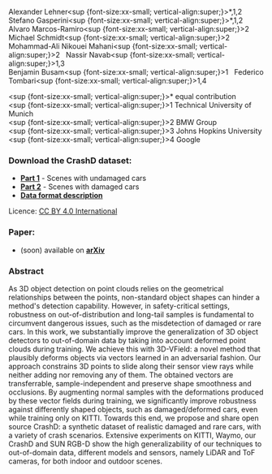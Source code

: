 Alexander Lehner<sup  {font-size:xx-small; vertical-align:super;}>\*,1,2</sup> &nbsp; Stefano Gasperini<sup  {font-size:xx-small; vertical-align:super;}>\*,1,2</sup> &nbsp; Alvaro Marcos-Ramiro<sup  {font-size:xx-small; vertical-align:super;}>2</sup>\
Michael Schmidt<sup  {font-size:xx-small; vertical-align:super;}>2</sup> &nbsp; Mohammad-Ali Nikouei Mahani<sup  {font-size:xx-small; vertical-align:super;}>2</sup> &nbsp; Nassir Navab<sup  {font-size:xx-small; vertical-align:super;}>1,3</sup>\
Benjamin Busam<sup  {font-size:xx-small; vertical-align:super;}>1</sup> &nbsp; Federico Tombari<sup  {font-size:xx-small; vertical-align:super;}>1,4</sup>

<sup  {font-size:xx-small; vertical-align:super;}>\*</sup> equal contribution\
<sup  {font-size:xx-small; vertical-align:super;}>1</sup> Technical University of Munich\
<sup  {font-size:xx-small; vertical-align:super;}>2</sup> BMW Group\
<sup  {font-size:xx-small; vertical-align:super;}>3</sup> Johns Hopkins University\
<sup  {font-size:xx-small; vertical-align:super;}>4</sup> Google

### Download the CrashD dataset:
- __[Part 1](https://drive.google.com/file/d/18tOcuHBzYEkMDOKoPshUBVOIKAHxEvnp/view?usp=sharing)__ - Scenes with undamaged cars
- __[Part 2](https://drive.google.com/file/d/1b4bVVpPcIwCSnFTU9B8S33fsQNCTPE8j/view?usp=sharing)__ - Scenes with damaged cars
- __[Data format description](data_format.txt)__

Licence: [CC BY 4.0 International](https://creativecommons.org/licenses/by/4.0/)

### Paper:
- (soon) available on __[arXiv](https://arxiv.org/)__

### Abstract

As 3D object detection on point clouds relies on the geometrical relationships between the points, non-standard object shapes can hinder a method's detection capability. However, in safety-critical settings, robustness on out-of-distribution and long-tail samples is fundamental to circumvent dangerous issues, such as the misdetection of damaged or rare cars. In this work, we substantially improve the generalization of 3D object detectors to out-of-domain data by taking into account deformed point clouds during training. We achieve this with 3D-VField: a novel method that plausibly deforms objects via vectors learned in an adversarial fashion. Our approach constrains 3D points to slide along their sensor view rays while neither adding nor removing any of them. The obtained vectors are transferrable, sample-independent and preserve shape smoothness and occlusions. By augmenting normal samples with the deformations produced by these vector fields during training, we significantly improve robustness against differently shaped objects, such as damaged/deformed cars, even while training only on KITTI. Towards this end, we propose and share open source CrashD: a synthetic dataset of realistic damaged and rare cars, with a variety of crash scenarios. Extensive experiments on KITTI, Waymo, our CrashD and SUN RGB-D show the high generalizability of our techniques to out-of-domain data, different models and sensors, namely LiDAR and ToF cameras, for both indoor and outdoor scenes.
